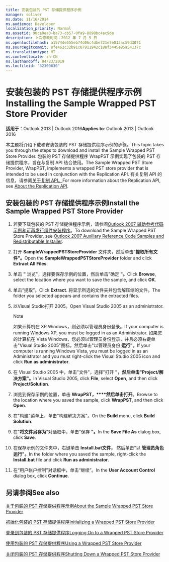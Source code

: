 ```yaml
---
title: 安装包装的 PST 存储提供程序示例
manager: soliver
ms.date: 11/16/2014
ms.audience: Developer
localization_priority: Normal
ms.assetid: 90ce0ea3-ba73-cb57-0fa9-8898bc4ac9de
description: 上次修改时间：2012 年 7 月 5 日
ms.openlocfilehash: a1574de555eb74d06c4dbe721e7e013ac59d3071
ms.sourcegitcommit: 8fe462c32b91c87911942c188f3445e85a54137c
ms.translationtype: MT
ms.contentlocale: zh-CN
ms.lasthandoff: 04/23/2019
ms.locfileid: "32309630"
---
```

# <a name="installing-the-sample-wrapped-pst-store-provider"></a><span data-ttu-id="83cd5-103">安装包装的 PST 存储提供程序示例</span><span class="sxs-lookup"><span data-stu-id="83cd5-103">Installing the Sample Wrapped PST Store Provider</span></span>

  
  
<span data-ttu-id="83cd5-104">**适用于**：Outlook 2013 | Outlook 2016</span><span class="sxs-lookup"><span data-stu-id="83cd5-104">**Applies to**: Outlook 2013 | Outlook 2016</span></span> 
  
<span data-ttu-id="83cd5-105">本主题将介绍下载和安装包装的 PST 存储提供程序示例的步骤。</span><span class="sxs-lookup"><span data-stu-id="83cd5-105">This topic takes you through the steps to download and install the Sample Wrapped PST Store Provider.</span></span> <span data-ttu-id="83cd5-106">包装的 PST 存储提供程序 WrapPST 示例实现了包装的 PST 存储提供程序，旨在与复制 API 结合使用。</span><span class="sxs-lookup"><span data-stu-id="83cd5-106">The Sample Wrapped PST Store Provider, WrapPST, implements a wrapped PST store provider that is intended to be used in conjunction with the Replication API.</span></span> <span data-ttu-id="83cd5-107">有关复制 API 的信息，请参阅[关于复制 API。](about-the-replication-api.md)</span><span class="sxs-lookup"><span data-stu-id="83cd5-107">For more information about the Replication API, see [About the Replication API](about-the-replication-api.md).</span></span>
  
## <a name="install-the-sample-wrapped-pst-store-provider"></a><span data-ttu-id="83cd5-108">安装包装的 PST 存储提供程序示例</span><span class="sxs-lookup"><span data-stu-id="83cd5-108">Install the Sample Wrapped PST Store Provider</span></span>

1. <span data-ttu-id="83cd5-109">若要下载包装的 PST 存储提供程序示例，请参阅[Outlook 2007 辅助参考代码示例和可再发行组件安装程序](https://www.microsoft.com/en-us/download/details.aspx?id=24102)。</span><span class="sxs-lookup"><span data-stu-id="83cd5-109">To download the Sample Wrapped PST Store Provider, see [Outlook 2007 Auxiliary Reference Code Samples and Redistributable Installer](https://www.microsoft.com/en-us/download/details.aspx?id=24102).</span></span>
    
2. <span data-ttu-id="83cd5-110">打开 **SampleWrappedPSTStoreProvider** 文件夹，然后单击"**提取所有文件"。**</span><span class="sxs-lookup"><span data-stu-id="83cd5-110">Open the **SampleWrappedPSTStoreProvider** folder and click **Extract All Files**.</span></span>
    
3. <span data-ttu-id="83cd5-111">单击 **"** 浏览"，选择要保存示例的位置，然后单击"确定 **"。**</span><span class="sxs-lookup"><span data-stu-id="83cd5-111">Click **Browse**, select the location where you want to save the sample, and click **OK**.</span></span>
    
4. <span data-ttu-id="83cd5-112">单击“提取”。</span><span class="sxs-lookup"><span data-stu-id="83cd5-112">Click **Extract**.</span></span> <span data-ttu-id="83cd5-113">将显示所选的文件夹并包含解压缩的文件。</span><span class="sxs-lookup"><span data-stu-id="83cd5-113">The folder you selected appears and contains the extracted files.</span></span>
    
5. <span data-ttu-id="83cd5-114">以Visual Studio打开 2005。</span><span class="sxs-lookup"><span data-stu-id="83cd5-114">Open Visual Studio 2005 as an administrator.</span></span>
    
    > [!NOTE]
    > <span data-ttu-id="83cd5-115">如果计算机在 XP Windows，则必须以管理员身份登录。</span><span class="sxs-lookup"><span data-stu-id="83cd5-115">If your computer is running Windows XP, you must be logged in as an Administrator.</span></span> <span data-ttu-id="83cd5-116">如果您的计算机在 Vista Windows，您必须以管理员身份登录，并且必须右键单击"Visual Studio 2005"图标，然后单击"以管理员身份 **运行"。**</span><span class="sxs-lookup"><span data-stu-id="83cd5-116">If your computer is running Windows Vista, you must be logged in as an Administrator and you must right-click the Visual Studio 2005 icon and click **Run as administrator**.</span></span> 
  
6. <span data-ttu-id="83cd5-117">在 Visual Studio 2005 中，单击"文件"，选择"打开 **"，然后单击"Project/解决方案"。**</span><span class="sxs-lookup"><span data-stu-id="83cd5-117">In Visual Studio 2005, click **File**, select **Open**, and then click **Project/Solution**.</span></span>
    
7. <span data-ttu-id="83cd5-118">浏览到保存示例的位置，单击 **WrapPST，\*\*\*\*然后单击打开**。</span><span class="sxs-lookup"><span data-stu-id="83cd5-118">Browse to the location where you saved the sample, click **WrapPST**, and then click **Open**.</span></span>
    
8. <span data-ttu-id="83cd5-119">在"构建"菜单上，单击"构建解决方案"。</span><span class="sxs-lookup"><span data-stu-id="83cd5-119">On the **Build** menu, click **Build Solution**.</span></span>
    
9. <span data-ttu-id="83cd5-120">在"**将文件另存为**"对话框中，单击"保存 **"。**</span><span class="sxs-lookup"><span data-stu-id="83cd5-120">In the **Save File As** dialog box, click **Save**.</span></span>
    
10. <span data-ttu-id="83cd5-121">在保存示例的文件夹中，右键单击 **Install.bat文件，** 然后单击"以 **管理员角色运行"。**</span><span class="sxs-lookup"><span data-stu-id="83cd5-121">In the folder where you saved the sample, right-click the **Install.bat** file and click **Run as administrator**.</span></span>
    
11. <span data-ttu-id="83cd5-122">在“用户帐户控制”对话框中，单击“继续”。</span><span class="sxs-lookup"><span data-stu-id="83cd5-122">In the **User Account Control** dialog box, click **Continue**.</span></span>
    
## <a name="see-also"></a><span data-ttu-id="83cd5-123">另请参阅</span><span class="sxs-lookup"><span data-stu-id="83cd5-123">See also</span></span>



[<span data-ttu-id="83cd5-124">关于包装的 PST 存储提供程序示例</span><span class="sxs-lookup"><span data-stu-id="83cd5-124">About the Sample Wrapped PST Store Provider</span></span>](about-the-sample-wrapped-pst-store-provider.md)
  
[<span data-ttu-id="83cd5-125">初始化包装的 PST 存储提供程序</span><span class="sxs-lookup"><span data-stu-id="83cd5-125">Initializing a Wrapped PST Store Provider</span></span>](initializing-a-wrapped-pst-store-provider.md)
  
[<span data-ttu-id="83cd5-126">登录到包装的 PST 存储提供程序</span><span class="sxs-lookup"><span data-stu-id="83cd5-126">Logging On to a Wrapped PST Store Provider</span></span>](logging-on-to-a-wrapped-pst-store-provider.md)
  
[<span data-ttu-id="83cd5-127">使用包装的 PST 存储提供程序</span><span class="sxs-lookup"><span data-stu-id="83cd5-127">Using a Wrapped PST Store Provider</span></span>](using-a-wrapped-pst-store-provider.md)
  
[<span data-ttu-id="83cd5-128">关闭包装的 PST 存储提供程序</span><span class="sxs-lookup"><span data-stu-id="83cd5-128">Shutting Down a Wrapped PST Store Provider</span></span>](shutting-down-a-wrapped-pst-store-provider.md)

